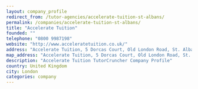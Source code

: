```yaml
---
layout: company_profile
redirect_from: /tutor-agencies/accelerate-tuition-st-albans/
permalink: /companies/accelerate-tuition-st-albans/
title: "Accelerate Tuition"
founded: ""
telephone: "0800 9987198"
website: "http://www.acceleratetuition.co.uk/"
address: "Accelerate Tuition, 5 Dorcas Court, Old London Road, St. Albans, Hertfordshire, AL1 1PW"
map_address: "Accelerate Tuition, 5 Dorcas Court, Old London Road, St. Albans, Hertfordshire, AL1 1PW, United Kingdom"
description: "Accelerate Tuition TutorCruncher Company Profile"
country: United Kingdom
city: London
categories: company
---
```


